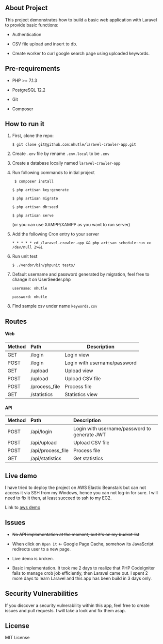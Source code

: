 ## About Project

This project demonstrates how to build a basic web application with Laravel to provide basic functions:

- Authentication

- CSV file upload and insert to db.

- Create worker to curl google search page using uploaded keywords.

## Pre-requirements
- PHP >= 7.1.3

- PostgreSQL 12.2

- Git

- Composer

## How to run it

1. First, clone the repo:

   ```
   $ git clone git@github.com:nhutle/laravel-crawler-app.git
   ```

2. Create `.env` file by rename `.env.local` to be `.env`

3. Create a database locally named ``laravel-crawler-app``

4. Run following commands to initial project

   ```
    $ composer install
   ```

   ``` 
   $ php artisan key:generate
   ```

   ```
   $ php artisan migrate
   ```

   ```
   $ php artisan db:seed
   ```

   ```
   $ php artisan serve
   ``` 
   (or you can use XAMPP/XAMPP as you want to run server)
  
5. Add the following Cron entry to your server

    ```
    * * * * * cd /laravel-crawler-app && php artisan schedule:run >> /dev/null 2>&1
    ```

6. Run unit test

   ```
   $ ./vendor/bin/phpunit tests/
   ```

7. Default username and password generated by migration, feel free to change it on UserSeeder.php 

   ```
   username: nhutle
   ```

   ```
   password: nhutle
   ```
   
8. Find sample csv under name `keywords.csv`

## Routes

#### Web
| Method | Path | Description
| ------ |:-----| --------- |
| GET | /login | Login view
| POST | /login | Login with username/password
| GET | /upload | Upload view
| POST | /upload | Upload CSV file
| POST | /process_file | Process file
| GET | /statistics | Statistics view

#### API
| Method | Path | Description
| ------ |:-----|:--------- |
| POST | /api/login | Login with username/password to generate JWT
| POST | /api/upload | Upload CSV file
| POST | /api/process_file | Process file
| GET | /api/statistics | Get statistics

## Live demo

I have tried to deploy the project on AWS Elastic Beanstalk but can not access it via SSH from my Windows, hence you can not log-in for sure. I will need to fix it then, at least succeed to ssh to my EC2.

Link to [aws demo](http://laravelcrawlerapp-env.eba-surpq9em.ap-southeast-1.elasticbeanstalk.com)

## Issues

- ~~No API implementation at the moment, but it's on my bucket list~~

- When click on `Open it` <- Google Page Cache, somehow its JavaScript redirects user to a new page.

- Live demo is broken.

- Basic implementation. It took me 2 days to realize that PHP CodeIgniter fails to manage crob job efficiently, then Laravel came out. I spent 2 more days to learn Laravel and this app has been build in 3 days only.

## Security Vulnerabilities

If you discover a security vulnerability within this app, feel free to create issues and pull requests. I will take a look and fix them asap.

## License

MIT License
